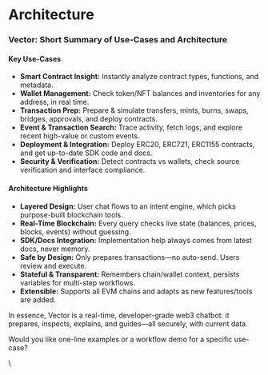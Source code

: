# Architecture

### Vector: Short Summary of Use-Cases and Architecture

#### Key Use-Cases

* **Smart Contract Insight:** Instantly analyze contract types, functions, and metadata.
* **Wallet Management:** Check token/NFT balances and inventories for any address, in real time.
* **Transaction Prep:** Prepare & simulate transfers, mints, burns, swaps, bridges, approvals, and deploy contracts.
* **Event & Transaction Search:** Trace activity, fetch logs, and explore recent high-value or custom events.
* **Deployment & Integration:** Deploy ERC20, ERC721, ERC1155 contracts, and get up-to-date SDK code and docs.
* **Security & Verification:** Detect contracts vs wallets, check source verification and interface compliance.

#### Architecture Highlights

* **Layered Design:** User chat flows to an intent engine, which picks purpose-built blockchain tools.
* **Real-Time Blockchain:** Every query checks live state (balances, prices, blocks, events) without guessing.
* **SDK/Docs Integration:** Implementation help always comes from latest docs, never memory.
* **Safe by Design:** Only prepares transactions—no auto-send. Users review and execute.
* **Stateful & Transparent:** Remembers chain/wallet context, persists variables for multi-step workflows.
* **Extensible:** Supports all EVM chains and adapts as new features/tools are added.

In essence, Vector is a real-time, developer-grade web3 chatbot: it prepares, inspects, explains, and guides—all securely, with current data.

Would you like one-line examples or a workflow demo for a specific use-case?

\
